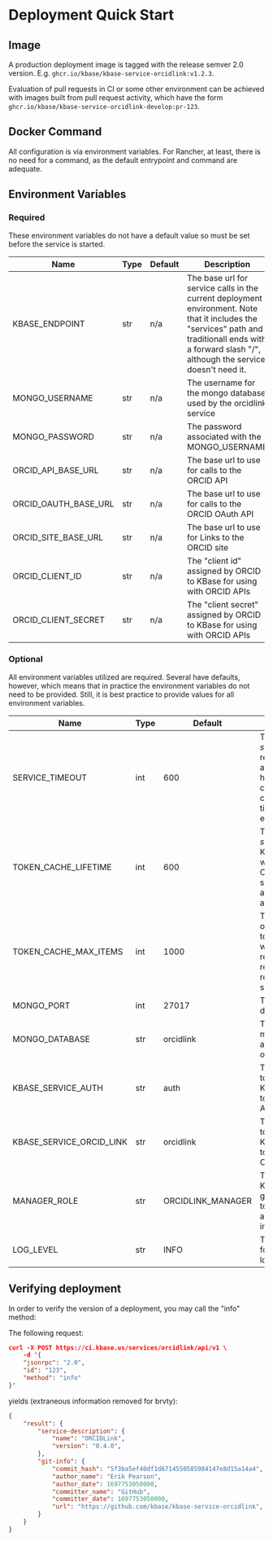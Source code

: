 # Deployment Quick Start

## Image

A production deployment image is tagged with the release semver 2.0 version. E.g.
`ghcr.io/kbase/kbase-service-orcidlink:v1.2.3`.

Evaluation of pull requests in CI or some other environment can be achieved with images
built from pull request activity, which have the form `ghcr.io/kbase/kbase-service-orcidlink-develop:pr-123`.

## Docker Command

All configuration is via environment variables. For Rancher, at least, there is no
need for a command, as the default entrypoint and command are adequate.

## Environment Variables

### Required

These environment variables do not have a default value so must be set before the
service is started. 


| Name           | Type | Default | Description | Example |
|----------------|------|---------|---|---|
| KBASE_ENDPOINT | str  |  n/a      |The base url for service calls in the current deployment environment. Note that it includes the "services" path and traditionall ends with a forward slash "/", although the service doesn't need it. | https://ci.kbase.us/services/ |
| MONGO_USERNAME | str | n/a | The username for the mongo database used by the orcidlink service | orcidlink_user |
| MONGO_PASSWORD | str | n/a | The password associated with the MONGO_USERNAME | secret_password |
| ORCID_API_BASE_URL | str | n/a | The base url to use for calls to the ORCID API | https://api.sandbox.orcid.org/v3.0 |
| ORCID_OAUTH_BASE_URL | str | n/a | The base url to use for calls to the ORCID OAuth API | https://sandbox.orcid.org/oauth |
| ORCID_SITE_BASE_URL | str | n/a | The base url to use for Links to the ORCID site | https://sandbox.orcid.org |
| ORCID_CLIENT_ID | str | n/a | The "client id" assigned by ORCID to  KBase for using with ORCID APIs | |
| ORCID_CLIENT_SECRET | str | n/a | The "client secret" assigned by ORCID to KBase for using with ORCID APIs | |

### Optional

All environment variables utilized are required. Several have defaults, however, which means that in practice the environment variables do not need to be provided. Still, it is best practice to provide values for all environment variables.

| Name           | Type | Default | Description | Example |
|----------------|------|---------|---|---|
| SERVICE_TIMEOUT | int | 600 | The duration, in *seconds*, after which a request to a network api is considered to have timed out. Such connections will be cancelled after the timeout and raise an error | |
| TOKEN_CACHE_LIFETIME | int | 600 | The duration, in *seconds*, for which KBase auth token state will be cached. Caching token state saves many calls to the auth service to validate a token. | |
| TOKEN_CACHE_MAX_ITEMS | int | 1000 | The maximum number of token state objects to retain in the cache; when the limit is reached, the least recently used items are removed to make space for new ones | | 
| MONGO_PORT | int | 27017 | The port for the mongo database server | 27017 |
| MONGO_DATABASE | str | orcidlink | The name of the mongo database associated with the orcidlink service | orcidlink |
| KBASE_SERVICE_AUTH | str | auth | The path to be joined to KBASE_ENVIRONMENT to form the url for the Auth Service | |
| KBASE_SERVICE_ORCID_LINK | str | orcidlink | The path to be joined to KBASE_ENVIRONMENT to form the url for the ORCID Link Service | |
| MANAGER_ROLE | str |ORCIDLINK_MANAGER | The "custom role" in KBase auth which gives a user the ability to use the management api and management interface | |
| LOG_LEVEL | str | INFO | The log level, in string form, to apply to all logging | DEBUG |


## Verifying deployment

In order to verify the version of a deployment, you may call the "info" method:

The following request:

```json
curl -X POST https://ci.kbase.us/services/orcidlink/api/v1 \
    -d '{
    "jsonrpc": "2.0",
    "id": "123",
    "method": "info"
}'
```

yields (extraneous information removed for brvty):

```json
{
    "result": {
        "service-description": {
            "name": "ORCIDLink",
            "version": "0.4.0",
        },
        "git-info": {
            "commit_hash": "5f3ba5ef40df1d6714550585984147e8d15a14a4",
            "author_name": "Erik Pearson",
            "author_date": 1697753050000,
            "committer_name": "GitHub",
            "committer_date": 1697753050000,
            "url": "https://github.com/kbase/kbase-service-orcidlink",
        }
    }
}
```